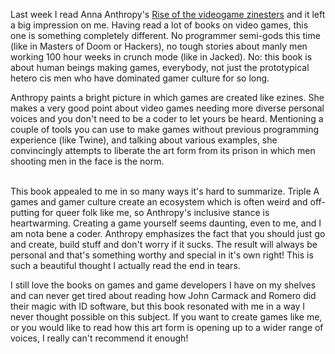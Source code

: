 <!--
title: Rise of the videogame zinesters
categories: gamedev, english
--> 
Last week I read Anna Anthropy's
[Rise of the videogame zinesters](http://www.indiebound.org/book/9781609803728)
and it left a big impression on me. Having read a lot of books on video games,
this one is something completely different. No programmer semi-gods this time
(like in Masters of Doom or Hackers), no tough stories about manly men working
100 hour weeks in crunch mode (like in Jacked). No: this book is about human
beings making games, everybody, not just the prototypical hetero cis men who
have dominated gamer culture for so long.

Anthropy paints a bright picture in which games are created like ezines. She
makes a very good point about video games needing more diverse personal voices
and you don't need to be a coder to let yours be heard. Mentioning a couple of
tools you can use to make games without previous programming experience (like
Twine), and talking about various examples, she convincingly attempts to
liberate the art form from its prison in which men shooting men in the face is
the norm.

<br/>
This book appealed to me in so many ways it's hard to summarize. Triple A games
and gamer culture create an ecosystem which is often weird and off-putting for
queer folk like me, so Anthropy's inclusive stance is heartwarming. Creating a
game yourself seems daunting, even to me, and I am nota bene a coder. Anthropy
emphasizes the fact that you should just go and create, build stuff and don't
worry if it sucks. The result will always be personal and that's something
worthy and special in it's own right! This is such a beautiful thought I
actually read the end in tears.

I still love the books on games and game developers I have on my shelves and can
never get tired about reading how John Carmack and Romero did their magic with
ID software, but this book resonated with me in a way I never thought possible
on this subject. If you want to create games like me, or you would like to read
how this art form is opening up to a wider range of voices, I really can't
recommend it enough!
